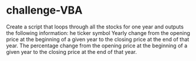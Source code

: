 # challenge-VBA
Create a script that loops through all the stocks for one year and outputs the following information:
he ticker symbol
Yearly change from the opening price at the beginning of a given year to the closing price at the end of that year.
The percentage change from the opening price at the beginning of a given year to the closing price at the end of that year.
